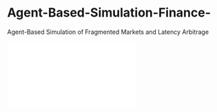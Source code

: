 # Agent-Based-Simulation-Finance-
Agent-Based Simulation of Fragmented Markets and Latency Arbitrage

![Documentation](/agent-based-simulation-8.pdf)